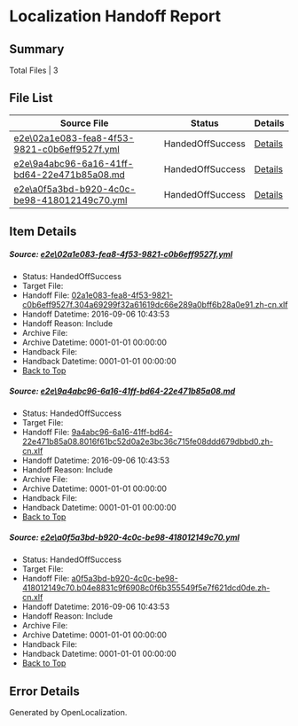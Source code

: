 # <a name='report-top'></a> Localization Handoff Report

## Summary
 Total Files | 3

## File List
 Source File | Status | Details 
 ----------- | ------ | ------- 
 [e2e\02a1e083-fea8-4f53-9821-c0b6eff9527f.yml](https://github.com/OpenLocalizationTestOrg/ol-test0/blob/839a1bd5795b84b16e714efb18d1368598be1722/e2e/02a1e083-fea8-4f53-9821-c0b6eff9527f.yml) | HandedOffSuccess | [Details](#1f939a7309c47098b667427a63a4f7b67b9be7c21)
 [e2e\9a4abc96-6a16-41ff-bd64-22e471b85a08.md](https://github.com/OpenLocalizationTestOrg/ol-test0/blob/839a1bd5795b84b16e714efb18d1368598be1722/e2e/9a4abc96-6a16-41ff-bd64-22e471b85a08.md) | HandedOffSuccess | [Details](#469f42e7ad3b6437d05cf84b0c0d7e554034030d4)
 [e2e\a0f5a3bd-b920-4c0c-be98-418012149c70.yml](https://github.com/OpenLocalizationTestOrg/ol-test0/blob/839a1bd5795b84b16e714efb18d1368598be1722/e2e/a0f5a3bd-b920-4c0c-be98-418012149c70.yml) | HandedOffSuccess | [Details](#86d870b28abb0baa9f47f8e5f402e6ac58bda6d55)

## Item Details
##### <a name='1f939a7309c47098b667427a63a4f7b67b9be7c21'></a> Source: [e2e\02a1e083-fea8-4f53-9821-c0b6eff9527f.yml](https://github.com/OpenLocalizationTestOrg/ol-test0/blob/839a1bd5795b84b16e714efb18d1368598be1722/e2e/02a1e083-fea8-4f53-9821-c0b6eff9527f.yml)
* Status: HandedOffSuccess
* Target File: 
* Handoff File: [02a1e083-fea8-4f53-9821-c0b6eff9527f.304a69299f32a61619dc66e289a0bff6b28a0e91.zh-cn.xlf](https://github.com/OpenLocalizationTestOrg/ol-test0-handoff/blob/d7bcf7a6eee7e42cbf3a4ff776dd6311480c87e3/ol-handoff/OpenLocalizationTestOrg/ol-test0-zhcn/ci/ht/02a1e083-fea8-4f53-9821-c0b6eff9527f.304a69299f32a61619dc66e289a0bff6b28a0e91.zh-cn.xlf)
* Handoff Datetime: 2016-09-06 10:43:53
* Handoff Reason: Include
* Archive File: 
* Archive Datetime: 0001-01-01 00:00:00
* Handback File: 
* Handback Datetime: 0001-01-01 00:00:00
* [Back to Top](#report-top)

##### <a name='469f42e7ad3b6437d05cf84b0c0d7e554034030d4'></a> Source: [e2e\9a4abc96-6a16-41ff-bd64-22e471b85a08.md](https://github.com/OpenLocalizationTestOrg/ol-test0/blob/839a1bd5795b84b16e714efb18d1368598be1722/e2e/9a4abc96-6a16-41ff-bd64-22e471b85a08.md)
* Status: HandedOffSuccess
* Target File: 
* Handoff File: [9a4abc96-6a16-41ff-bd64-22e471b85a08.8016f61bc52d0a2e3bc36c715fe08ddd679dbbd0.zh-cn.xlf](https://github.com/OpenLocalizationTestOrg/ol-test0-handoff/blob/d7bcf7a6eee7e42cbf3a4ff776dd6311480c87e3/ol-handoff/OpenLocalizationTestOrg/ol-test0-zhcn/ci/ht/9a4abc96-6a16-41ff-bd64-22e471b85a08.8016f61bc52d0a2e3bc36c715fe08ddd679dbbd0.zh-cn.xlf)
* Handoff Datetime: 2016-09-06 10:43:53
* Handoff Reason: Include
* Archive File: 
* Archive Datetime: 0001-01-01 00:00:00
* Handback File: 
* Handback Datetime: 0001-01-01 00:00:00
* [Back to Top](#report-top)

##### <a name='86d870b28abb0baa9f47f8e5f402e6ac58bda6d55'></a> Source: [e2e\a0f5a3bd-b920-4c0c-be98-418012149c70.yml](https://github.com/OpenLocalizationTestOrg/ol-test0/blob/839a1bd5795b84b16e714efb18d1368598be1722/e2e/a0f5a3bd-b920-4c0c-be98-418012149c70.yml)
* Status: HandedOffSuccess
* Target File: 
* Handoff File: [a0f5a3bd-b920-4c0c-be98-418012149c70.b04e8831c9f6908c0f6b355549f5e7f621dcd0de.zh-cn.xlf](https://github.com/OpenLocalizationTestOrg/ol-test0-handoff/blob/d7bcf7a6eee7e42cbf3a4ff776dd6311480c87e3/ol-handoff/OpenLocalizationTestOrg/ol-test0-zhcn/ci/ht/a0f5a3bd-b920-4c0c-be98-418012149c70.b04e8831c9f6908c0f6b355549f5e7f621dcd0de.zh-cn.xlf)
* Handoff Datetime: 2016-09-06 10:43:53
* Handoff Reason: Include
* Archive File: 
* Archive Datetime: 0001-01-01 00:00:00
* Handback File: 
* Handback Datetime: 0001-01-01 00:00:00
* [Back to Top](#report-top)


## Error Details

Generated by OpenLocalization.
